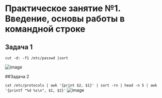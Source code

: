 # Практическое занятие №1. Введение, основы работы в командной строке

## Задача 1


`cut -d: -f1 /etc/passwd |sort`

![image](https://github.com/user-attachments/assets/86289e2e-5fb0-4f73-8a89-5c7203476113)

##Задача 2

`cat /etc/protocols | awk '{print $2, $1}' | sort -rn | head -n 5 | awk '{printf "%d %s\n", $1, $2}'`
![image](https://github.com/user-attachments/assets/7d6c8609-88c2-4746-bb7b-a4b4898deab1)

